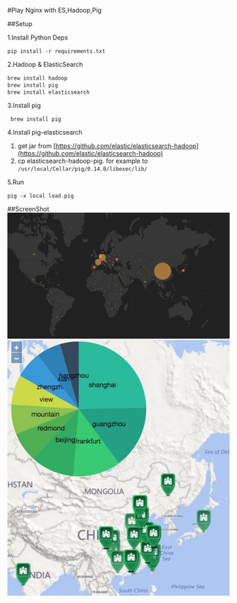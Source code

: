 #Play Nginx with ES,Hadoop,Pig

##Setup 

1.Install Python Deps

    pip install -r requirements.txt
   
2.Hadoop & ElasticSearch
   
    brew install hadoop
    brew install pig 
    brew install elasticsearch
    
3.Install pig

     brew install pig
     
4.Install pig-elasticsearch
      
1. get jar from [https://github.com/elastic/elasticsearch-hadoop](https://github.com/elastic/elasticsearch-hadoop)
2. cp elasticsearch-hadoop-pig. for example to `` /usr/local/Cellar/pig/0.14.0/libexec/lib/``      

5.Run

    pig -x local load.pig

##ScreenShot
![Nginx Map with Ammap](screenshot.jpg)
![Nginx Map with ES Hadoop](screenshot_nginx_map.jpg)

